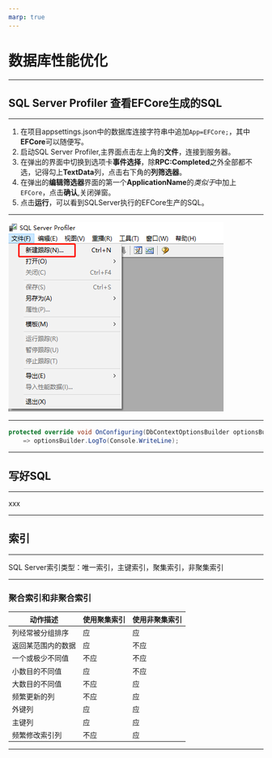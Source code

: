 ```yaml
---
marp: true
---
```

# 数据库性能优化

----

## SQL Server Profiler 查看EFCore生成的SQL

----

1. 在项目appsettings.json中的数据库连接字符串中追加`App=EFCore;`，其中**EFCore**可以随便写。
2. 启动SQL Server Profiler,主界面点击左上角的**文件**，连接到服务器。
3. 在弹出的界面中切换到选项卡**事件选择**，除**RPC:Completed**之外全部都不选，记得勾上**TextData**列，点击右下角的**列筛选器**。
4. 在弹出的**编辑筛选器**界面的第一个**ApplicationName**的*类似于*中加上`EFCore`，点击**确认**,关闭弹窗。
5. 点击**运行**，可以看到SQLServer执行的EFCore生产的SQL。

----

![新建跟踪](./images/sql/0x00-sqlserverprofiler.png)

----

[^_^]:
    [EFCore 5.0将支持LogTo方法输出SQL](https://docs.microsoft.com/en-us/ef/core/miscellaneous/events/simple-logging)

```csharp
protected override void OnConfiguring(DbContextOptionsBuilder optionsBuilder)
    => optionsBuilder.LogTo(Console.WriteLine);
```

----

## 写好SQL

----

xxx

----

## 索引

----

SQL Server索引类型：唯一索引，主键索引，聚集索引，非聚集索引

----

### 聚合索引和非聚合索引

| 动作描述 | 使用聚集索引 | 使用非聚集索引 |
| -- | -- | -- |
列经常被分组排序 | 应 | 应
返回某范围内的数据 | 应 |不应
一个或极少不同值 | 不应| 不应
小数目的不同值| 应 |不应
大数目的不同值 |不应| 应
频繁更新的列 |不应 |应
外键列 | 应 | 应
主键列 | 应 |应
频繁修改索引列 |不应 | 应

----
